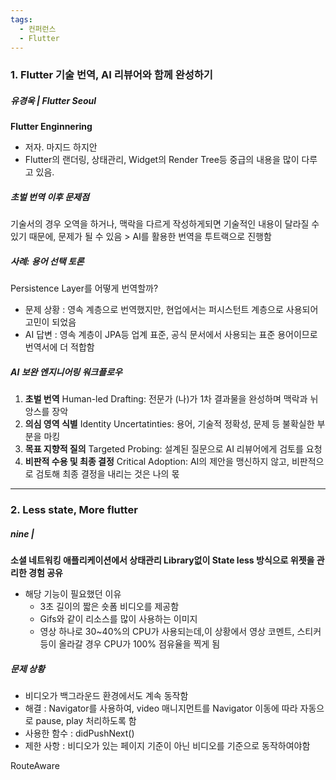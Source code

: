 ```yaml
---
tags:
  - 컨퍼런스
  - Flutter
---
```


### 1. Flutter 기술 번역, AI 리뷰어와 함께 완성하기
##### 유경욱 | Flutter Seoul

**Flutter Enginnering**
- 저자. 마지드 하지안
- Flutter의 랜더링, 상태관리, Widget의 Render Tree등 중급의 내용을 많이 다루고 있음.
##### 초벌 번역 이후 문제점
기술서의 경우 오역을 하거나, 맥락을 다르게 작성하게되면 기술적인 내용이 달라질 수 있기 때문에, 문제가 될 수 있음 > AI를 활용한 번역을 투트랙으로 진행함


##### 사례: 용어 선택 토론
Persistence Layer를 어떻게 번역할까?
- 문제 상황 : 영속 계층으로 번역했지만, 현업에서는 퍼시스턴트 계층으로 사용되어 고민이 되었음
- AI 답변 : 영속 계층이 JPA등 업계 표준, 공식 문서에서 사용되는 표준 용어이므로 번역서에 더 적합함

##### AI 보완 엔지니어링 워크플로우
1. **초벌 번역**
   Human-led Drafting: 전문가 (나)가 1차 결과물을 완성하며  맥락과 뉘앙스를 장악
2. **의심 영역 식별**
   Identity Uncertatinties: 용어, 기술적 정확성, 문제 등 불확실한 부분을 마킹
3. **목표 지향적 질의**
   Targeted Probing: 설계된 질문으로 AI 리뷰어에게 검토를 요청
4. **비판적 수용 및 최종 결정**
   Critical Adoption: AI의 제안을 맹신하지 않고, 비판적으로 검토해 최종 결정을 내리는 것은 나의 몫

---

### 2. Less state, More flutter
##### nine | 

**소셜 네트워킹 애플리케이션에서 상태관리 Library없이 State less 방식으로 위젯을 관리한 경험 공유**
- 해당 기능이 필요했던 이유
	- 3초 길이의 짧은 숏폼 비디오를 제공함
	- Gifs와 같이 리소스를 많이 사용하는 이미지
	- 영상 하나로 30~40%의 CPU가 사용되는데,이 상황에서 영상 코멘트, 스티커 등이 올라갈 경우 CPU가 100% 점유율을 찍게 됨

##### 문제 상황
- 비디오가 백그라운드 환경에서도 계속 동작함
- 해결 : Navigator를 사용하여, video 매니지먼트를 Navigator 이동에 따라 자동으로 pause, play 처리하도록 함
- 사용한 함수 : didPushNext()
- 제한 사항 : 비디오가 있는 페이지 기준이 아닌 비디오를 기준으로 동작하여야함


RouteAware